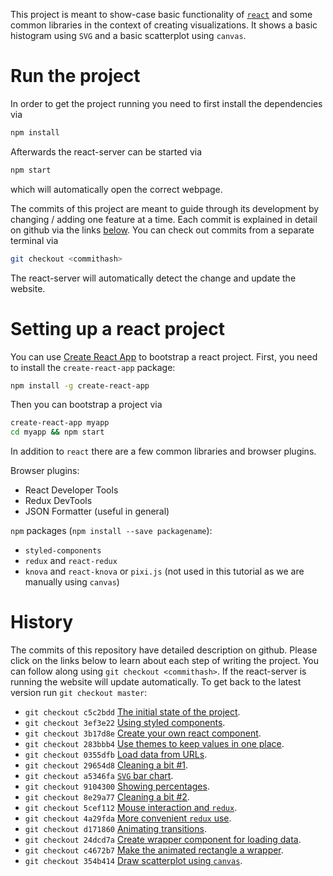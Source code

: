 This project is meant to show-case basic functionality of [`react`](https://facebook.github.io/react/)
and some common libraries in the context of creating visualizations. It shows a basic histogram using `SVG`
and a basic scatterplot using `canvas`.

# Run the project

In order to get the project running you need to first install the dependencies via

```bash
npm install
```

Afterwards the react-server can be started via

```bash
npm start
```

which will automatically open the correct webpage.

The commits of this project are meant to guide through its development by changing / adding one feature at a time.
Each commit is explained in detail on github via the links [below](#history).
You can check out commits from a separate terminal via

```bash
git checkout <commithash>
```

The react-server will automatically detect the change and update the website.

# Setting up a react project

You can use [Create React App](https://github.com/facebookincubator/create-react-app) to bootstrap a react project.
First, you need to install the `create-react-app` package:

```bash
npm install -g create-react-app
```

Then you can bootstrap a project via

```bash
create-react-app myapp
cd myapp && npm start
```

In addition to `react` there are a few common libraries and browser plugins.

Browser plugins:
- React Developer Tools
- Redux DevTools
- JSON Formatter (useful in general)

`npm` packages (`npm install --save packagename`):
- `styled-components`
- `redux` and `react-redux`
- `knova` and `react-knova` or `pixi.js` (not used in this tutorial as we are manually using `canvas`)

# History

The commits of this repository have detailed description on github.
Please click on the links below to learn about each step of writing the project.
You can follow along using `git checkout <commithash>`. If the react-server is
running the website will update automatically. To get back to the latest version
run `git checkout master`:

- `git checkout c5c2bdd` [The initial state of the project](../../commit/c5c2bdd48cc1d777f2c488534fab3a1bfa732303).
- `git checkout 3ef3e22` [Using styled components](../../commit/3ef3e22ecfce1e2b3e771f8eeb1cb5644f20f9fa).
- `git checkout 3b17d8e` [Create your own react component](../../commit/3b17d8ec67e8ed44c43777ea3a30fd976a567147).
- `git checkout 283bbb4` [Use themes to keep values in one place](../../commit/283bbb4d8f33792b94e57dc24489eeb9583d000f).
- `git checkout 0355dfb` [Load data from URLs](../../commit/0355dfb0ab3f157a017413279b4121d9151f8e8a).
- `git checkout 29654d8` [Cleaning a bit \#1](../../commit/29654d87c7634b5799ad8fcc3eddea83c7ac4913).
- `git checkout a5346fa` [`SVG` bar chart](../../commit/a5346fa7b0323a5c45de69d75f891fe3e472734c).
- `git checkout 9104300` [Showing percentages](../../commit/910430025ba7a01c6b3207233ab546608fb5b8a4).
- `git checkout 8e29a77` [Cleaning a bit \#2](../../commit/8e29a77dcdb494c337bb145cdee5dc4b4e5a879e).
- `git checkout 5cef112` [Mouse interaction and `redux`](../../commit/5cef11268951d113a9b79f23fd81983729f5caff).
- `git checkout 4a29fda` [More convenient `redux` use](../../commit/4a29fda44ed40305f92c604accf58269b4e11ed7).
- `git checkout d171860` [Animating transitions](../../commit/d1718600db33a19645cee789a42113be14dacb02).
- `git checkout 24dcd7a` [Create wrapper component for loading data](../../commit/24dcd7a1b9290f390da4d6cc8d16dffb751e0f5e).
- `git checkout c4672b7` [Make the animated rectangle a wrapper](../../commit/c4672b70e449f7d7f3a8c68f34f1871a6f7a1adf).
- `git checkout 354b414` [Draw scatterplot using `canvas`](../../commit/354b414ee9842e5aff98cb97b4f2372fca6f6fac).
